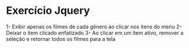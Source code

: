 # Exercício Jquery

1- Exibir apenas os filmes de cada gênero ao clicar nos itens do menu
2- Deixar o item clicado enfatizado
3- Ao clicar em um item ativo, remover a seleção e retornar todos os filmes para a tela
